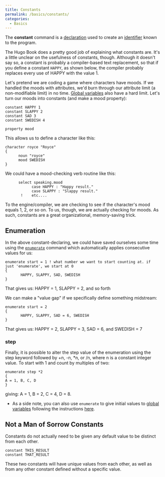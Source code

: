 ```yaml
---
title: Constants
permalink: /basics/constants/
categories: 
  - Basics
---
```


The **constant** command is a [declaration](declarations)
used to create an [identifier](identifier) known to the
program.

The Hugo Book does a pretty good job of explaining what constants are.
It's a little unclear on the usefulness of constants, though. Although
it doesn't say so, a constant is probably a compiler-based text
replacement, so that if you define a constant `HAPPY`, as shown below,
the compiler probably replaces every use of HAPPY with the value 1.

Let's pretend we are coding a game where characters have moods. If we
handled the moods with attributes, we'd burn through our attribute limit
(a non-modifiable limit) in no time. [Global
variables](Variables#Global_Variables) also have a hard
limit. Let's turn our moods into constants (and make a mood property):

    constant HAPPY 1
    constant SLAPPY 2
    constant SAD 3
    constant SWEDISH 4

    property mood

This allows us to define a character like this:

    character royce "Royce"
    {
          noun "royce"
          mood SWEDISH
    }

We could have a mood-checking verb routine like this:

          select speaking.mood
                case HAPPY : "Happy result."
                case SLAPPY : "Slappy result."
           !    etc....

To the engine/compiler, we are checking to see if the character's mood
equals 1, 2, or so on. To us, though, we are actually checking for
moods. As such, constants are a great organizational, memory-saving
trick.

## Enumeration

In the above constant-declaring, we could have saved ourselves some time
using the [`enumerate`](enumerate) command which
automatically applies consecutive values for us:

    enumerate start = 1 ! what number we want to start counting at. if just 'enumerate', we start at 0
    {
           HAPPY, SLAPPY, SAD, SWEDISH
    }

That gives us: HAPPY = 1, SLAPPY = 2, and so forth

We can make a "value gap" if we specifically define something midstream:

    enumerate start = 2
    {
           HAPPY, SLAPPY, SAD = 6, SWEDISH
    }

That gives us: HAPPY = 2, SLAPPY = 3, SAD = 6, and SWEDISH = 7

### step

Finally, it is possible to alter the step value of the enumeration using
the step keyword followed by +n, -n, \*n, or /n, where n is a constant
integer value. To start with 1 and count by multiples of two:

    enumerate step *2
    {
    A = 1, B, C, D
    }

giving: A = 1, B = 2, C = 4, D = 8.

-   As a side note, you can also use `enumerate` to give initial values
    to [global variables](Variables#Global_Variables)
    following the instructions [here](Variables#Enumeration).

## Not a Man of Sorrow Constants

Constants do not actually need to be given any default value to be
distinct from each other.

    constant THIS_RESULT
    constant THAT_RESULT

These two constants will have unique values from each other, as well as
from any other constant defined without a specific value.
